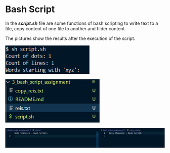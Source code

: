 # Bash Script

In the <i><b>script.sh</b></i> file are some functions of bash scripting to write text to a file, copy content of one file to another and filder content.

The pictures show the results after the execution of the script.

![Picture 1](/3_bash_script_assignment/img/Screenshot%202025-03-01%20140958.png)

![Picture 2](/3_bash_script_assignment/img/Screenshot%202025-03-01%20141015.png)

![Picture 3](/3_bash_script_assignment/img/Screenshot%202025-03-01%20141038.png)